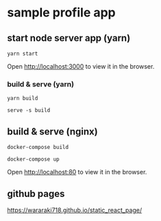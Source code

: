 # sample profile app

## start node server app (yarn)

```shell
yarn start
```

Open [http://localhost:3000](http://localhost:3000) to view it in the browser.

### build & serve (yarn)

```shell
yarn build
```

```shell
serve -s build
```

## build & serve (nginx)

```shell
docker-compose build
```

```shell
docker-compose up
```

Open [http://localhost:80](http://localhost:80) to view it in the browser.

## github pages

https://wararaki718.github.io/static_react_page/
